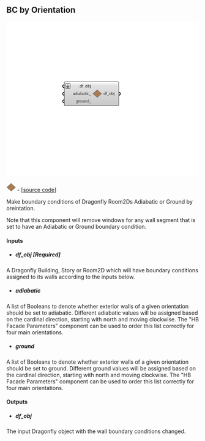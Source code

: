 ## BC by Orientation

![](../../images/components/BC_by_Orientation.png)

![](../../images/icons/BC_by_Orientation.png) - [[source code]](https://github.com/ladybug-tools/dragonfly-grasshopper/blob/master/dragonfly_grasshopper/src//DF%20BC%20by%20Orientation.py)


Make boundary conditions of Dragonfly Room2Ds Adiabatic or Ground by oreintation. 

Note that this component will remove windows for any wall segment that is set to have an Adiabatic or Ground boundary condition. 



#### Inputs
* ##### df_obj [Required]
A Dragonfly Building, Story or Room2D which will have boundary conditions assigned to its walls according to the inputs below. 
* ##### adiabatic 
A list of Booleans to denote whether exterior walls of a given orientation should be set to adiabatic. Different adiabatic values will be assigned based on the cardinal direction, starting with north and moving clockwise. The "HB Facade Parameters" component can be used to order this list correctly for four main orientations. 
* ##### ground 
A list of Booleans to denote whether exterior walls of a given orientation should be set to ground. Different ground values will be assigned based on the cardinal direction, starting with north and moving clockwise. The "HB Facade Parameters" component can be used to order this list correctly for four main orientations. 

#### Outputs
* ##### df_obj
The input Dragonfly object with the wall boundary conditions changed. 